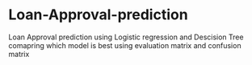 # Loan-Approval-prediction
Loan Approval prediction using Logistic regression and Descision Tree comapring which model is best using evaluation matrix and confusion matrix
